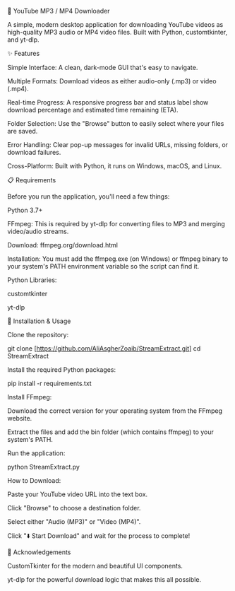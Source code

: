 🎥 YouTube MP3 / MP4 Downloader

A simple, modern desktop application for downloading YouTube videos as high-quality MP3 audio or MP4 video files. Built with Python, customtkinter, and yt-dlp.

✨ Features

Simple Interface: A clean, dark-mode GUI that's easy to navigate.

Multiple Formats: Download videos as either audio-only (.mp3) or video (.mp4).

Real-time Progress: A responsive progress bar and status label show download percentage and estimated time remaining (ETA).

Folder Selection: Use the "Browse" button to easily select where your files are saved.

Error Handling: Clear pop-up messages for invalid URLs, missing folders, or download failures.

Cross-Platform: Built with Python, it runs on Windows, macOS, and Linux.

📋 Requirements

Before you run the application, you'll need a few things:

Python 3.7+

FFmpeg: This is required by yt-dlp for converting files to MP3 and merging video/audio streams.

Download: ffmpeg.org/download.html

Installation: You must add the ffmpeg.exe (on Windows) or ffmpeg binary to your system's PATH environment variable so the script can find it.

Python Libraries:

customtkinter

yt-dlp

🚀 Installation & Usage

Clone the repository:

git clone [https://github.com/AliAsgherZoaib/StreamExtract.git]
cd StreamExtract


Install the required Python packages:

pip install -r requirements.txt

Install FFmpeg:

Download the correct version for your operating system from the FFmpeg website.

Extract the files and add the bin folder (which contains ffmpeg) to your system's PATH.

Run the application:

python StreamExtract.py


How to Download:

Paste your YouTube video URL into the text box.

Click "Browse" to choose a destination folder.

Select either "Audio (MP3)" or "Video (MP4)".

Click "⬇️ Start Download" and wait for the process to complete!

🙏 Acknowledgements

CustomTkinter for the modern and beautiful UI components.

yt-dlp for the powerful download logic that makes this all possible.